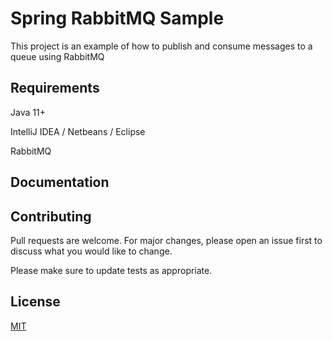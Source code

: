 # Spring RabbitMQ Sample

This project is an example of how to publish and consume messages to a queue using RabbitMQ

## Requirements

Java 11+

IntelliJ IDEA / Netbeans / Eclipse

RabbitMQ

## Documentation

## Contributing
Pull requests are welcome. For major changes, please open an issue first to discuss what you would like to change.

Please make sure to update tests as appropriate.

## License
[MIT](https://choosealicense.com/licenses/mit/)